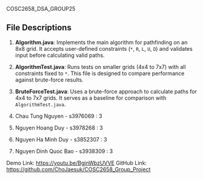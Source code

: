 COSC2658_DSA_GROUP25

## File Descriptions
1. **Algorithm.java**: Implements the main algorithm for pathfinding on an 8x8 grid. It accepts user-defined constraints (`*`, `R`, `L`, `U`, `D`) and validates input before calculating valid paths.

2. **AlgorithmTest.java**: Runs tests on smaller grids (4x4 to 7x7) with all constraints fixed to `*`. This file is designed to compare performance against brute-force results.

3. **BruteForceTest.java**: Uses a brute-force approach to calculate paths for 4x4 to 7x7 grids. It serves as a baseline for comparison with `AlgorithmTest.java`.

1. Chau Tung Nguyen  - s3976069 : 3
2. Nguyen Hoang Duy  - s3978268 : 3
3. Nguyen Ha Minh Duy - s3852307 : 3
4. Nguyen Dinh Quoc Bao - s3938309 : 3

Demo Link: https://youtu.be/BgjnWbzUVVE
GitHub Link: https://github.com/ChoJaesuk/COSC2658_Group_Project